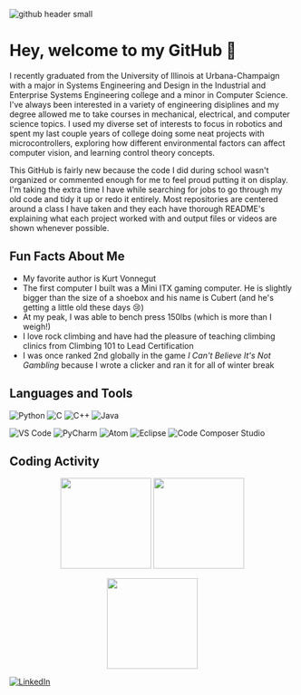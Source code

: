 ![github header small](https://user-images.githubusercontent.com/80641920/117477853-1b802b00-af24-11eb-8808-b063134f7cf0.jpg)

# Hey, welcome to my GitHub 👋
I recently graduated from the University of Illinois at Urbana-Champaign with a major in Systems Engineering and Design in the Industrial and Enterprise Systems Engineering college and a minor in Computer Science. I've always been interested in a variety of engineering disiplines and my degree allowed me to take courses in mechanical, electrical, and computer science topics. I used my diverse set of interests to focus in robotics and spent my last couple years of college doing some neat projects with microcontrollers, exploring how different environmental factors can affect computer vision, and learning control theory concepts.  

This GitHub is fairly new because the code I did during school wasn't organized or commented enough for me to feel proud putting it on display. I'm taking the extra time I have while searching for jobs to go through my old code and tidy it up or redo it entirely. Most repositories are centered around a class I have taken and they each have thorough README's explaining what each project worked with and output files or videos are shown whenever possible.

## Fun Facts About Me
* My favorite author is Kurt Vonnegut
* The first computer I built was a Mini ITX gaming computer. He is slightly bigger than the size of a shoebox and his name is Cubert (and he's getting a little old these days 😢)
* At my peak, I was able to bench press 150lbs (which is more than I weigh!)
* I love rock climbing and have had the pleasure of teaching climbing clinics from Climbing 101 to Lead Certification
* I was once ranked 2nd globally in the game <i>I Can't Believe It's Not Gambling</i> because I wrote a clicker and ran it for all of winter break

## Languages and Tools
<p float="left">
<img alt="Python" src="https://img.shields.io/badge/python-%2314354C.svg?&style=for-the-badge&logo=python&logoColor=white"/>
<img alt="C" src="https://img.shields.io/badge/c-%2300599C.svg?&style=for-the-badge&logo=c&logoColor=white"/>
<img alt="C++" src="https://img.shields.io/badge/c++-%2300599C.svg?&style=for-the-badge&logo=c%2B%2B&ogoColor=white"/>
<img alt="Java" src="https://img.shields.io/badge/java-%23ED8B00.svg?&style=for-the-badge&logo=java&logoColor=white"/>
</p>
<p float="left">
<img alt="VS Code" src="https://img.shields.io/badge/VSCode-0078d7.svg?&style=for-the-badge&logo=visual-studio-code&logoColor=white"/>
<img alt="PyCharm" src="https://img.shields.io/badge/PyCharm-000000.svg?&style=for-the-badge&logo=PyCharm&logoColor=white"/>
<img alt="Atom" src="https://img.shields.io/badge/Atom-66595C?style=for-the-badge&logo=Atom&logoColor=white"/>
<img alt="Eclipse" src="https://img.shields.io/badge/-Eclipse-purple?style=for-the-badge&logo=Eclipse&logoColor=white"/>
<img alt="Code Composer Studio" src="https://img.shields.io/badge/-Code%20Composer%20Studio-red?style=for-the-badge"/>
</p>

## Coding Activity
<p align="center">
<img src="https://github-readme-stats.vercel.app/api/top-langs/?username=monk200&theme=jolly&layout=compact" height="160em" />
<img src="https://github-readme-streak-stats.herokuapp.com/?user=monk200&theme=jolly" height="160em" />
</p>
<p align="center"><img src="https://github-readme-stats.vercel.app/api?username=monk200&theme=jolly&show_icons=true&hide=contribs,stars" height="160em" /></p>

[![LinkedIn](https://img.shields.io/badge/LinkedIn-%230077B5.svg?&style=for-the-badge&logo=linkedin&logoColor=white)](https://www.linkedin.com/in/monika-spytek-40abb21b5/)
